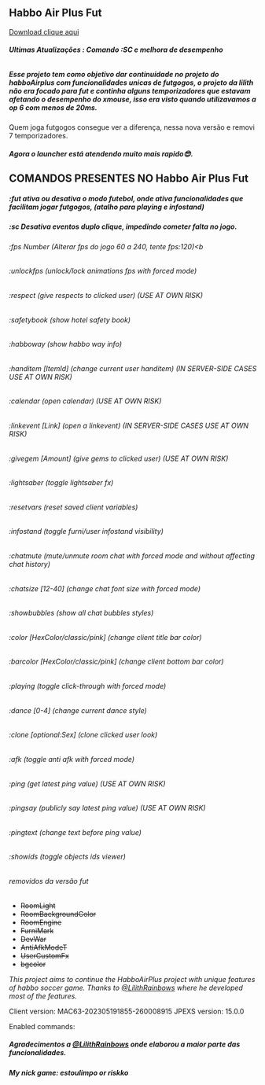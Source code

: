 ## Habbo Air Plus Fut
<a href="https://github.com/rafaelparenza/HabboAirPlusFut/releases/download/habbo/HabboAirPlusFut.zip">Download clique aqui</a>
###### <b>Ultimas Atualizações : Comando :SC e melhora de desempenho</b>


##### Esse projeto tem como objetivo dar continuidade no projeto do habboAirplus com funcionalidades unicas de futgogos, o projeto da lilith não era focado para fut e continha alguns temporizadores que estavam afetando o desempenho do xmouse, isso era visto quando utilizavamos a op 6 com menos de 20ms.
Quem joga futgogos consegue ver a diferença, nessa nova versão e removi 7 temporizadores.
##### Agora o launcher está atendendo muito mais rapido😎.


## COMANDOS PRESENTES NO Habbo Air Plus Fut

##### :fut ativa ou desativa o modo futebol, onde ativa funcionalidades que facilitam jogar futgogos, *(atalho para playing e infostand)*
##### :sc Desativa eventos duplo clique, impedindo cometer falta no jogo.

###### :fps Number (Alterar fps do jogo 60 a 240, tente fps:120)<b
###### :unlockfps (unlock/lock animations fps with forced mode)
###### :respect (give respects to clicked user) (USE AT OWN RISK)
###### :safetybook (show hotel safety book)
###### :habboway (show habbo way info)
###### :handitem [ItemId] (change current user handitem) (IN SERVER-SIDE CASES USE AT OWN RISK)
###### :calendar (open calendar) (USE AT OWN RISK)
###### :linkevent [Link] (open a linkevent) (IN SERVER-SIDE CASES USE AT OWN RISK)
###### :givegem [Amount] (give gems to clicked user) (USE AT OWN RISK)
###### :lightsaber (toggle lightsaber fx)
###### :resetvars (reset saved client variables)
###### :infostand (toggle furni/user infostand visibility)
###### :chatmute (mute/unmute room chat with forced mode and without affecting chat history)
###### :chatsize [12-40] (change chat font size with forced mode)
###### :showbubbles (show all chat bubbles styles)
###### :color [HexColor/classic/pink] (change client title bar color)
###### :barcolor [HexColor/classic/pink] (change client bottom bar color)
###### :playing (toggle click-through with forced mode)
###### :dance [0-4] (change current dance style)
###### :clone [optional:Sex] (clone clicked user look)
###### :afk (toggle anti afk with forced mode)
###### :ping (get latest ping value) (USE AT OWN RISK)
###### :pingsay (publicly say latest ping value) (USE AT OWN RISK)
###### :pingtext (change text before ping value)
###### :showids (toggle objects ids viewer)

###### removidos da versão fut
- ~~RoomLight~~
- ~~RoomBackgroundColor~~
- ~~RoomEngine~~
- ~~FurniMark~~
- ~~DevWar~~
- ~~AntiAfkModeT~~
- ~~UserCustomFx~~
- ~~bgcolor~~

<i>
This project aims to continue the HabboAirPlus project with unique features of habbo soccer game.
Thanks to <a href="https://github.com/LilithRainbows/HabboAirPlus">@LilithRainbows</a> where he developed most of the features.</i>

<p class="has-line-data" data-line-start="7" data-line-end="9">Client version: MAC63-202305191855-260008915
JPEXS version: 15.0.0</p>
<p class="has-line-data" data-line-start="10" data-line-end="45">Enabled commands:</p>

##### Agradecimentos a <a href="https://github.com/LilithRainbows/HabboAirPlus">@LilithRainbows</a> onde elaborou a maior parte das funcionalidades.
##### My nick game: estoulimpo or riskko
